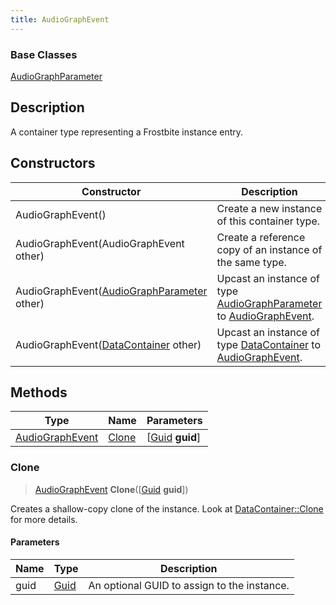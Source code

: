 ```yaml
---
title: AudioGraphEvent
---
```

### Base Classes

[AudioGraphParameter](AudioGraphParameter)

## Description

A container type representing a Frostbite instance entry.

## Constructors

| Constructor                                                                | Description                                                                                                           |
| -------------------------------------------------------------------------- | --------------------------------------------------------------------------------------------------------------------- |
| AudioGraphEvent()                                                          | Create a new instance of this container type.                                                                         |
| AudioGraphEvent(AudioGraphEvent other)                                     | Create a reference copy of an instance of the same type.                                                              |
| AudioGraphEvent([AudioGraphParameter](AudioGraphParameter) other)          | Upcast an instance of type [AudioGraphParameter](AudioGraphParameter) to [AudioGraphEvent](AudioGraphEvent).          |
| AudioGraphEvent([DataContainer](/vext/ref/shared/class/datacontainer) other) | Upcast an instance of type [DataContainer](/vext/ref/shared/class/datacontainer) to [AudioGraphEvent](AudioGraphEvent). |

## Methods

| Type                               | Name            | Parameters                                     |
| ---------------------------------- | --------------- | ---------------------------------------------- |
| [AudioGraphEvent](AudioGraphEvent) | [Clone](#clone) | \[[Guid](/vext/ref/shared/class/guid) **guid**\] |

### Clone

> [AudioGraphEvent](AudioGraphEvent) **Clone**(\[[Guid](/vext/ref/shared/class/guid) **guid**\])

Creates a shallow-copy clone of the instance. Look at [DataContainer::Clone](/vext/ref/shared/class/datacontainer#clone) for more details.

#### Parameters

| Name | Type         | Description                                 |
| ---- | ------------ | ------------------------------------------- |
| guid | [Guid](Guid) | An optional GUID to assign to the instance. |
